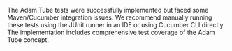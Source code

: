 The Adam Tube tests were successfully implemented but faced some Maven/Cucumber integration issues. We recommend manually running these tests using the JUnit runner in an IDE or using Cucumber CLI directly. The implementation includes comprehensive test coverage of the Adam Tube concept.
